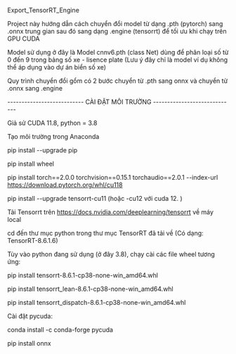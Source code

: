Export_TensorRT_Engine

Project này hướng dẫn cách chuyển đổi model từ dạng .pth (pytorch) sang .onnx trung gian sau đó sang dạng .engine (tensorrt) để tối ưu khi chạy trên GPU CUDA

Model sử dụng ở đây là Model cnnv6.pth (class Net) dùng để phân loại số từ 0 đến 9 trong bảng số xe - lisence plate (Lưu ý đây chỉ là model ví dụ không thể áp dụng vào dự án biển số xe)

Quy trình chuyển đổi gổm có 2 bước chuyển từ .pth sang onnx và chuyển từ .onnx sang .engine

--------------------------- CÀI ĐẶT MÔI TRƯỜNG -----------------------------

Giả sử CUDA 11.8, python = 3.8

Tạo môi trường trong Anaconda

pip install --upgrade pip

pip install wheel

pip install torch==2.0.0 torchvision==0.15.1 torchaudio==2.0.1 --index-url https://download.pytorch.org/whl/cu118

pip install --upgrade tensorrt-cu11 (hoặc -cu12 với cuda 12. )

Tải Tensorrt trên https://docs.nvidia.com/deeplearning/tensorrt về máy local

cd đến thư mục python trong thư mục TensorRT đã tải về (Có dạng: TensorRT-8.6.1.6)

Tùy vào python đang sử dụng (ở đây 3.8), chạy cài các file wheel tương ứng:

pip install tensorrt-8.6.1-cp38-none-win_amd64.whl

pip install tensorrt_lean-8.6.1-cp38-none-win_amd64.whl

pip install tensorrt_dispatch-8.6.1-cp38-none-win_amd64.whl

Cài đặt pycuda:

conda install -c conda-forge pycuda

pip install onnx



